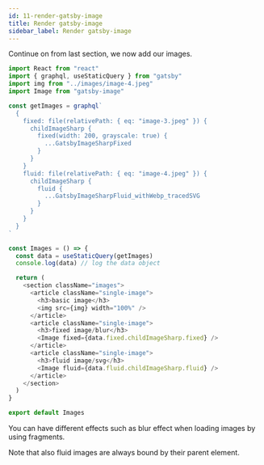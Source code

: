 ```yaml
---
id: 11-render-gatsby-image
title: Render gatsby-image
sidebar_label: Render gatsby-image
---
```


Continue on from last section, we now add our images.

```js
import React from "react"
import { graphql, useStaticQuery } from "gatsby"
import img from "../images/image-4.jpeg"
import Image from "gatsby-image"

const getImages = graphql`
  {
    fixed: file(relativePath: { eq: "image-3.jpeg" }) {
      childImageSharp {
        fixed(width: 200, grayscale: true) {
          ...GatsbyImageSharpFixed
        }
      }
    }
    fluid: file(relativePath: { eq: "image-4.jpeg" }) {
      childImageSharp {
        fluid {
          ...GatsbyImageSharpFluid_withWebp_tracedSVG
        }
      }
    }
  }
`

const Images = () => {
  const data = useStaticQuery(getImages)
  console.log(data) // log the data object

  return (
    <section className="images">
      <article className="single-image">
        <h3>basic image</h3>
        <img src={img} width="100%" />
      </article>
      <article className="single-image">
        <h3>fixed image/blur</h3>
        <Image fixed={data.fixed.childImageSharp.fixed} />
      </article>
      <article className="single-image">
        <h3>fluid image/svg</h3>
        <Image fluid={data.fluid.childImageSharp.fluid} />
      </article>
    </section>
  )
}

export default Images
```

You can have different effects such as blur effect when loading images by using fragments.

Note that also fluid images are always bound by their parent element.
